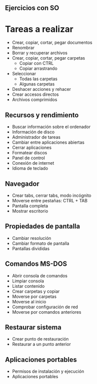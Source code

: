 ## Ejercicios con SO

# Tareas a realizar

- Crear, copiar, cortar, pegar documentos
- Renombrar
- Borrar y recuperar archivos
- Crear, copiar, cortar, pegar carpetas
  - Copiar con CTRL
  - Copiar arrastrando
- Seleccionar
  - Todas las carpetas
  - Algunas carpetas
- Deshacer acciones y rehacer
- Crear accesos directos
- Archivos comprimidos

## Recursos y rendimiento

- Buscar información sobre el ordenador
- Información de disco
- Administrador de tareas
- Cambiar entre aplicaciones abiertas
- Cerrar aplicaciones
- Formatear discos
- Panel de control
- Conexión de internet
- Idioma de teclado

## Navegador

- Crear tabs, cerrar tabs, modo incógnito
- Moverse entre pestañas: CTRL + TAB
- Pantalla completa
- Mostrar escritorio

## Propiedades de pantalla

- Cambiar resolución
- Cambiar formato de pantalla
- Pantallas divididas

## Comandos MS-DOS

- Abrir consola de comandos
- Limpiar consola
- Listar contenido
- Crear carpetas y copiar
- Moverse por carpetas
- Moverse al inicio
- Comprobar configuración de red
- Moverse por comandos anteriores

## Restaurar sistema

- Crear punto de restauración
- Restaurar a un punto anterior

## Aplicaciones portables

- Permisos de instalación y ejecución
- Aplicaciones portables
